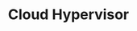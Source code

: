 ---
blog: https://cloudhypervisor.org/blog/
git: https://github.com/cloud-hypervisor/cloud-hypervisor
logohandle: cloudhypervisor
sort: cloudhypervisor
title: Cloud Hypervisor
website: https://www.cloudhypervisor.org/
---